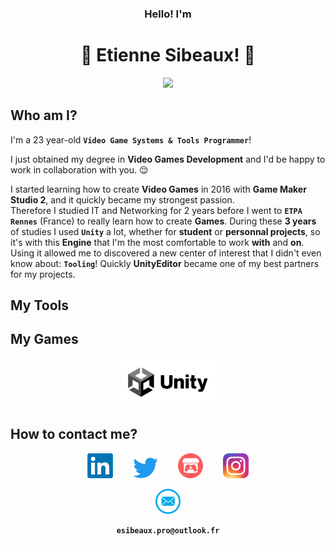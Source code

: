 <h3 align="center"> Hello! I'm </h3>
<h1 align="center"> 🍃 Etienne Sibeaux! 🍂 </h1>

<p align="center">
<img src="https://tenor.com/view/smash-bros-gif-3802449.gif" width="" height=""/>
</p>

## Who am I?

I'm a 23 year-old **`Video Game Systems & Tools Programmer`**!  

I just obtained my degree in **Video Games Development** and I'd be happy to work in collaboration with you. :relieved:  

I started learning how to create **Video Games** in 2016 with **Game Maker Studio 2**, and it quickly became my strongest passion.  
Therefore I studied IT and Networking for 2 years before I went to **`ETPA Rennes`** (France) to really learn how to create **Games**. 
During these **3 years** of studies I used **`Unity`** a lot, whether for **student** or **personnal projects**, so it's with this 
**Engine** that I'm the most comfortable to work **with** and **on**. Using it allowed me to discovered a new center of interest that
I didn't even know about: **`Tooling`**! Quickly **UnityEditor** became one of my best partners for my projects.

## My Tools

## My Games

<p align="center">
<img src="Resources/Images/I_UnityLogo.png" alt= “mdr” width="30%" height="30%">
</p>


## How to contact me?

<div style="text-align:center;">

[<img src="Resources/Images/I_LinkedinLogo.png" alt= “Linkedin” width="8%" height="8%">](https://www.linkedin.com/in/etienne-sibeaux-680612226/)&emsp;
&emsp;[<img src="Resources/Images/I_TwitterLogo.png" alt= “Twitter” width="8%" height="8%">](https://twitter.com/eSibeauxA2o)&emsp;
&emsp;[<img src="Resources/Images/I_ItchioLogo.png" alt= “Itchio” width="8%" height="8%">](https://ash2o.itch.io/)&emsp;
&emsp;[<img src="Resources/Images/I_InstagramLogo.png" alt= “Instagram” width="8%" height="8%">](https://www.instagram.com/etienne_sibeaux/)

</div>


<div style="text-align:center;">

<img src="Resources/Images/I_EmailLogo.png" alt= “Linkedin” width="8%" height="8%">  

**`esibeaux.pro@outlook.fr`**

</div>